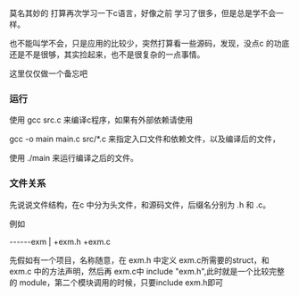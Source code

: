 莫名其妙的 打算再次学习一下c语言，好像之前 学习了很多，但是总是学不会一样。

也不能叫学不会，只是应用的比较少，突然打算看一些源码，发现，没点c 的功底还是不是很够，其实捡起来，也不是很复杂的一点事情。

这里仅仅做一个备忘吧

### 运行
使用 gcc src.c
来编译c程序，如果有外部依赖请使用

gcc -o main main.c src/*.c 来指定入口文件和依赖文件，以及编译后的文件，

使用 ./main 来运行编译之后的文件。

### 文件关系

先说说文件结构，在c 中分为头文件，和源码文件，后缀名分别为 .h 和 .c。

例如

------exm
      |
      +exm.h
      +exm.c

先假如有一个项目，名称随意，在 exm.h 中定义 exm.c所需要的struct，和exm.c 中的方法声明，然后再 exm.c中 include "exm.h",此时就是一个比较完整的 module，第二个模块调用的时候，只要include exm.h即可

